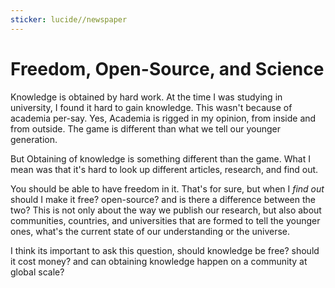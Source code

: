 ```yaml
---
sticker: lucide//newspaper
---
```

# Freedom, Open-Source, and Science
Knowledge is obtained by hard work. At the time I was studying in university, I found it hard to gain knowledge. This wasn't because of academia per-say. Yes, Academia is rigged in my opinion, from inside and from outside. The game is different than what we tell our younger generation.

But Obtaining of knowledge is something different than the game. What I mean was that it's hard to look up different articles, research, and find out. 

You should be able to have freedom in it. That's for sure, but when I *find out* should I make it free? open-source? and is there a difference between the two? This is not only about the way we publish our research, but also about communities, countries, and universities that are formed to tell the younger ones, what's the current state of our understanding or the universe.

I think its important to ask this question, should knowledge be free? should it cost money? and can obtaining knowledge happen on a community at global scale?